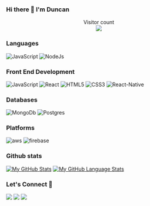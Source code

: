 ### Hi there 👋 I'm Duncan

<!--
**white3d/white3d** is a ✨ _special_ ✨ repository because its `README.md` (this file) appears on your GitHub profile.

Here are some ideas to get you started:

- 🔭 I’m currently working on ...
- 🌱 I’m currently learning ...
- 👯 I’m looking to collaborate on ...
- 🤔 I’m looking for help with ...
- 💬 Ask me about ...
- 📫 How to reach me: ...
- 😄 Pronouns: ...
- ⚡ Fun fact: ...
-->

<p align="center"> 
  Visitor count<br>
  <img src="https://profile-counter.glitch.me/flawlesscode254/count.svg" />
</p>

### Languages
![JavaScript](https://icongr.am/devicon/javascript-original.svg?size=50&color=currentColor)
![NodeJs](https://icongr.am/devicon/nodejs-original.svg?size=50&color=currentColor)
### Front End Development
![JavaScript](https://icongr.am/devicon/javascript-original.svg?size=50&color=currentColor)
![React](https://icongr.am/devicon/react-original.svg?size=50&color=currentColor)
![HTML5](https://icongr.am/devicon/html5-original.svg?size=50&color=currentColor)
![CSS3](https://icongr.am/devicon/css3-original.svg?size=50&color=currentColor)
![React-Native](https://icongr.am/devicon/react-original-wordmark.svg?size=50&color=currentColor)
### Databases
![MongoDb](https://icongr.am/devicon/mongodb-original.svg?size=50&color=currentColor)
![Postgres](https://icongr.am/devicon/postgresql-original.svg?size=50&color=currentColor)
### Platforms
![aws](https://icongr.am/devicon/amazonwebservices-original.svg?size=50&color=currentColor)
![firebase](https://cdn.iconscout.com/icon/free/png-64/firebase-3521427-2944871.png)
### Github stats
[![My GitHub Stats](https://github-readme-stats.vercel.app/api/?username=flawlesscode254&count_private=true&theme=tokyonight&showicons=true)]()
[![My GitHub Language Stats](https://github-readme-stats.vercel.app/api/top-langs/?username=flawlesscode254&langs_count=5&theme=tokyonight)]()<h3 align="left">Let's Connect :handshake:</h3>
<div align="left">
<a target="_blank"
href="https://www.linkedin.com/in/duncan-kipkemoi-9a2686168/"><img
src="https://img.shields.io/badge/-LinkedIn-0077b5?style=for-the-badge&logo=LinkedIn&logoColor=white"></img></a> <a target="_blank"
href="mailto:denzme414@gmail.com"><img
src="https://img.shields.io/badge/-Gmail-D14836?style=for-the-badge&logo=Gmail&logoColor=white"></img></a> <a target="_blank"
href="https://twitter.com/AmJustCool"><img
src="https://img.shields.io/badge/-Twitter-1DA1F2?style=for-the-badge&logo=Twitter&logoColor=white"></img></a>
<div/>
